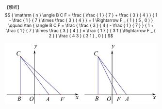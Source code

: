 【解析】 $$
{ \mathrm { n } \angle B C F = \frac { \frac { 1 } { 7 } + \frac { 3 } { 4 } } { 1 - \frac { 1 } { 7 } \times \frac { 3 } { 4 } } = 1 \Rightarrow F _ { 1 } ( 5 , 0 ) } \qquad \tan { \angle B C F = \frac { \frac { 3 } { 4 } - \frac { 1 } { 7 } } { 1 + \frac { 1 } { 7 } \times \frac { 3 } { 4 } } = \frac { 1 7 } { 3 1 } \Rightarrow F _ { 2 } ( \frac { 4 3 } { 3 1 } , 0 ) }
$$

![](<../../qs_image_DB/专题1-3_“12345”模型·选填压轴必备大招（共3种类型）（解析版）__/e62b6c528c2d8c5d0e49abc423736704c87b541e57e8540f047b7d5fc87238e0.jpg>)
